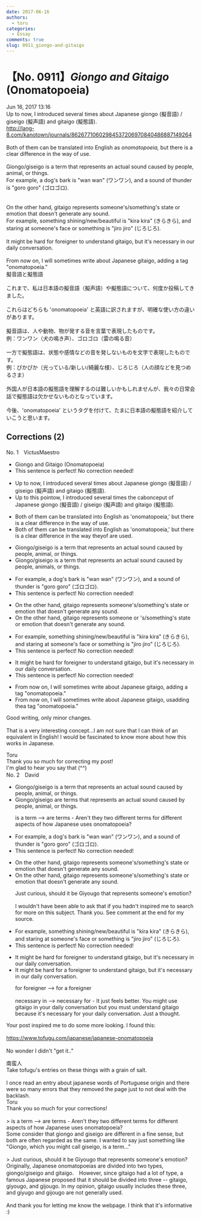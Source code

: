 ```yaml
---
date: 2017-06-16
authors:
  - toru
categories:
  - Essay
comments: true
slug: 0911_giongo-and-gitaigo
---
```


# 【No. 0911】<strong><em>Giongo and Gitaigo</strong></em> (Onomatopoeia)
<div class="date">Jun 16, 2017 13:16</div>
<div id="post"><div id="body_show_ori">
Up to now, I introduced several times about Japanese giongo (擬音語) / giseigo (擬声語) and gitaigo (擬態語).<br/><a href="http://lang-8.com/kanotown/journals/86267710602984537206970840486887149264" target="_blank">http://lang-8.com/kanotown/journals/86267710602984537206970840486887149264</a><br/><br/>Both of them can be translated into English as <em>onomatopoeia,</em> but there is a clear difference in the way of use.<br/><br/>Giongo/giseigo is a term that represents an actual sound caused by people, animal, or things.<br/>For example, a dog's bark is "wan wan" (ワンワン), and a sound of thunder is "goro goro" (ゴロゴロ).<br/><br/><br/>On the other hand, gitaigo represents someone's/something's state or emotion that doesn't generate any sound.<br/>For example, something shining/new/beautiful is "kira kira" (きらきら), and staring at someone's face or something is "jiro jiro" (じろじろ).<br/><br/>It might be hard for foreigner to understand gitaigo, but it's necessary in our daily conversation.<br/><br/>From now on, I will sometimes write about Japanese gitaigo, adding a tag "onomatopoeia."
</div></div>

<!-- more -->

<div id="post_ja"><div id="body_show_mo">
擬音語と擬態語<br/><br/>これまで、私は日本語の擬音語（擬声語）や擬態語について、何度か投稿してきました。<br/><br/>これらはどちらも 'onomatopoeia' と英語に訳されますが、明確な使い方の違いがあります。<br/><br/>擬音語は、人や動物、物が発する音を言葉で表現したものです。<br/>例：ワンワン（犬の鳴き声）、ゴロゴロ（雷の鳴る音）<br/><br/>一方で擬態語は、状態や感情などの音を発しないものを文字で表現したものです。<br/>例：ぴかぴか（光っている/新しい/綺麗な様）、じろじろ（人の顔などを見つめるさま）<br/><br/>外国人が日本語の擬態語を理解するのは難しいかもしれませんが、我々の日常会話で擬態語は欠かせないものとなっています。<br/><br/>今後、'onomatopoeia' というタグを付けて、たまに日本語の擬態語を紹介していこうと思います。
</div></div>

## Corrections (2)
<div id="block"><div class="first_name"> No. 1　<span class="just_name">VictusMaestro</span></div><div id="block2">
<ul class="correction_field">
<li class="incorrect">Giongo and Gitaigo (Onomatopoeia)</li>
<li class="corrected perfect">This sentence is perfect! No correction needed!</li>
</ul>
<ul class="correction_field">
<li class="incorrect">Up to now, I introduced several times about Japanese giongo (擬音語) / giseigo (擬声語) and gitaigo (擬態語).</li>
<li class="corrected correct">
Up to <span class="f_red">this poi</span>n<span class="f_red">t</span><span class="f_gray"><span class="sline">ow</span></span>, I introduced several times <span class="f_red">the c</span><span class="f_gray"><span class="sline">ab</span></span>o<span class="f_red">ncep</span><span class="f_gray"><span class="sline">u</span></span>t <span class="f_red">of </span>Japanese giongo (擬音語) / giseigo (擬声語) and gitaigo (擬態語).
</li>
</ul>
<ul class="correction_field">
<li class="incorrect">Both of them can be translated into English as 'onomatopoeia,' but there is a clear difference in the way of use.</li>
<li class="corrected correct">
Both of them can be translated into English as 'onomatopoeia,' but there is a clear difference in the way <span class="f_red">they</span><span class="f_gray"><span class="sline">of</span></span> <span class="f_red">are </span>use<span class="f_red">d</span>.
</li>
</ul>
<ul class="correction_field">
<li class="incorrect">Giongo/giseigo is a term that represents an actual sound caused by people, animal, or things.</li>
<li class="corrected correct">
Giongo/giseigo is a term that represents an actual sound caused by people, animal<span class="f_red">s</span>, or things.
</li>
</ul>
<ul class="correction_field">
<li class="incorrect">For example, a dog's bark is "wan wan" (ワンワン), and a sound of thunder is "goro goro" (ゴロゴロ).</li>
<li class="corrected perfect">This sentence is perfect! No correction needed!</li>
</ul>
<ul class="correction_field">
<li class="incorrect">On the other hand, gitaigo represents someone's/something's state or emotion that doesn't generate any sound.</li>
<li class="corrected correct">
On the other hand, gitaigo represents someone<span class="f_red"> or </span><span class="f_gray"><span class="sline">'</span></span>s<span class="f_gray"><span class="sline">/s</span></span>omething's state or emotion that doesn't generate any sound.
</li>
</ul>
<ul class="correction_field">
<li class="incorrect">For example, something shining/new/beautiful is "kira kira" (きらきら), and staring at someone's face or something is "jiro jiro" (じろじろ).</li>
<li class="corrected perfect">This sentence is perfect! No correction needed!</li>
</ul>
<ul class="correction_field">
<li class="incorrect">It might be hard for foreigner to understand gitaigo, but it's necessary in our daily conversation.</li>
<li class="corrected perfect">This sentence is perfect! No correction needed!</li>
</ul>
<ul class="correction_field">
<li class="incorrect">From now on, I will sometimes write about Japanese gitaigo, adding a tag "onomatopoeia."</li>
<li class="corrected correct">
From now on, I will sometimes write about Japanese gitaigo, <span class="f_red">us</span><span class="f_gray"><span class="sline">add</span></span>ing <span class="f_red">the</span><span class="f_gray"><span class="sline">a</span></span> tag "onomatopoeia."
</li>
</ul>
<p class="comment_small">
 Good writing, only minor changes.
 <br/>
 <br/>
 That is a very interesting concept...I am not sure that I can think of an equivalent in English! I would be fascinated to know more about how this works in Japanese.
</p>

</div><div class="name"><span class="just_name">Toru</span><br>
Thank you so much for correcting my post!<br/>I'm glad to hear you say that (^^)
</div>
</div>
<div id="block"><div class="first_name"> No. 2　<span class="just_name">David</span></div><div id="block2">
<ul class="correction_field">
<li class="incorrect">Giongo/giseigo is a term that represents an actual sound caused by people, animal, or things.</li>
<li class="corrected correct">
Giongo/giseigo are terms that represents an actual sound caused by people, animal, or things.
<p class="correction_comment">is a term --&gt; are terms - Aren't they two different terms for different aspects of how Japanese uses onomatopoeia?</p>
</li>
</ul>
<ul class="correction_field">
<li class="incorrect">For example, a dog's bark is "wan wan" (ワンワン), and a sound of thunder is "goro goro" (ゴロゴロ).</li>
<li class="corrected perfect">This sentence is perfect! No correction needed!</li>
</ul>
<ul class="correction_field">
<li class="incorrect">On the other hand, gitaigo represents someone's/something's state or emotion that doesn't generate any sound.</li>
<li class="corrected correct">
On the other hand, gitaigo represents someone's/something's state or emotion that doesn't generate any sound.
<p class="correction_comment">Just curious, should it be Giyougo that represents someone's emotion?<br/><br/>I wouldn't have been able to ask that if you hadn't inspired me to search for more on this subject. Thank you. See comment at the end for my source.</p>
</li>
</ul>
<ul class="correction_field">
<li class="incorrect">For example, something shining/new/beautiful is "kira kira" (きらきら), and staring at someone's face or something is "jiro jiro" (じろじろ).</li>
<li class="corrected perfect">This sentence is perfect! No correction needed!</li>
</ul>
<ul class="correction_field">
<li class="incorrect">It might be hard for foreigner to understand gitaigo, but it's necessary in our daily conversation.</li>
<li class="corrected correct">
It might be hard for a foreigner to understand gitaigo, but it's necessary in our daily conversation.
<p class="correction_comment">for foreigner --&gt; for a foreigner<br/><br/>necessary in --&gt; necessary for - It just feels better. You might use gitaigo in your daily conversation but you must understand gitaigo because it's necessary for your daily conversation.  Just a thought.</p>
</li>
</ul>
<p class="comment_small">
 Your post inspired me to do some more looking. I found this:
 <br/>
 <br/>
 <a href="https://www.tofugu.com/japanese/japanese-onomatopoeia" target="_blank">
  https://www.tofugu.com/japanese/japanese-onomatopoeia
 </a>
 <br/>
 <br/>
 No wonder I didn't "get it.."
</p>

</div><div class="name"><span class="just_name">南蛮人</span><br>
Take tofugu's entries on these things with a grain of salt.<br/><br/>I once read an entry about japanese words of Portuguese origin and there were so many errors that they removed the page just to not deal with the backlash.
</div>
<div class="name"><span class="just_name">Toru</span><br>
Thank you so much for your corrections!<br/><br/>&gt; is a term --&gt; are terms - Aren't they two different terms for different aspects of how Japanese uses onomatopoeia?<br/>Some consider that giongo and giseigo are different in a fine sense, but both are often regarded as the same. I wanted to say just something like "Giongo, which you might call giseigo, is a term..."<br/><br/>&gt; Just curious, should it be Giyougo that represents someone's emotion?<br/>Originally, Japanese onomatopoeias are divided into two types, giongo/giseigo and gitaigo.　However, since gitaigo had a lot of type, a famous Japanese proposed that it should be divided into three -- gitaigo, giyougo, and gijougo. In my opinion, gitaigo usually includes these three, and giyugo and gijougo are not generally used.<br/><br/>And thank you for letting me know the webpage. I think that it's informative :)
</div>
</div>
